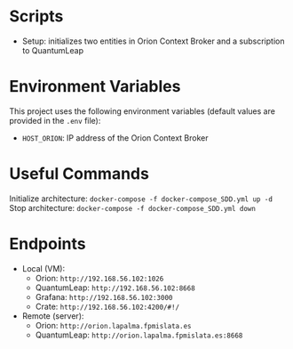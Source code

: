 # Scripts

- Setup: initializes two entities in Orion Context Broker and a subscription to QuantumLeap

# Environment Variables

This project uses the following environment variables (default values are provided in the `.env` file):

- `HOST_ORION`: IP address of the Orion Context Broker

# Useful Commands

Initialize architecture: `docker-compose -f docker-compose_SDD.yml up -d`
Stop architecture: `docker-compose -f docker-compose_SDD.yml down`

# Endpoints

- Local (VM):
    - Orion: `http://192.168.56.102:1026`
    - QuantumLeap: `http://192.168.56.102:8668`
    - Grafana: `http://192.168.56.102:3000`
    - Crate: `http://192.168.56.102:4200/#!/`
- Remote (server):
    - Orion: `http://orion.lapalma.fpmislata.es`
    - QuantumLeap: `http://orion.lapalma.fpmislata.es:8668`
